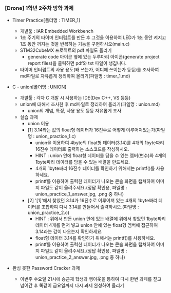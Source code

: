 ### [Drone] 1학년 2주차 방학 과제

* Timer Practice[폴더명 : TIMER_1]
    * 개발툴 : IAR Embedded Workbench
    * 1초 주기의 타이머 인터럽트를 만든 후 그것을 이용하여 LED가 1초 동안 켜지고 1초 동안 꺼지는 것을 반복하는 기능을 구현하시오(main.c)
    * STM32CubeMX 프로젝트의 pdf 파일도 올리기
        * generate code 아이콘 옆에 있는 두루마리 아이콘(generate project report files)을 클릭하면 pdf와 txt 파일이 생깁니다.
    * 타이머 인터럽트의 사용 용도(왜 쓰는가, 어디에 쓰이는가 등등)를 조사하여 md파일로 자유롭게 정리하여 올리기(파일명 : timer_1.md)
    

* C - union[폴더명 : UNION]
    * 개발툴 : 각자 C 개발 시 사용하는 IDE(Dev C++, VS 등등)
    * union에 대해서 조사한 후 md파일로 정리하여 올리기(파일명 : union.md)
        * union의 개념, 특징, 사용 용도 등등 자유롭게 조사
    * 실습 과제
        * union 이용
        * [1] 3.14라는 값의 float형 데이터가 16진수로 어떻게 이루어져있는가(파일명 : union_practice_1.c)
            * union을 이용하여 4byte의 float형 데이터(3.14)를  4개의 1byte짜리 16진수 데이터로 출력하는 소스코드를 작성하시오.
            * HINT : union 안에 float형 데이터를 담을 수 있는 멤버(변수)와 4개의 1byte짜리 데이터를 담을 수 있는 배열을 만드세요.
            * 4개의 1byte짜리 16진수 데이터를 확인하기 위해서는 printf()를 사용하세요.
            * printf를 이용하여 출력한 데이터가 나오는 콘솔 화면을 캡쳐하여 이미지 파일도 같이 올려주세요.(정답 확인용, 파일명 : union_practice_1_answer.jpg, .png 중 하나)
        * [2] '[1]'에서 찾았던 3.14가 16진수로 이루어져 있는 4개의 1byte짜리 데이터를 조합하여 다시 3.14를 만들어서 출력하시오.(파일명 : union_practice_2.c)
            * HINT : 위에서 만든 union 안에 있는 배열에 위에서 찾았던 1byte짜리 데이터 4개를 먼저 넣고 union 안에 있는 float형 멤버에 접근하여 3.14라는 값이 나오는지 확인하세요.
            * float형 데이터 3.14를 확인하기 위해서는 printf()를 사용하세요.
            * printf를 이용하여 출력한 데이터가 나오는 콘솔 화면을 캡쳐하여 이미지 파일도 같이 올려주세요.(정답 확인용, 파일명 : union_practice_2_answer.jpg, .png 중 하나)

* 완성 못한 Password Cracker 과제 
    * 이번주 수요일 21시에 송근재 학생과 행아웃을 통하여 다시 한번 과제를 짚고 넘어간 후 똑같이 금요일까지 다시 과제 완성하여 올리기